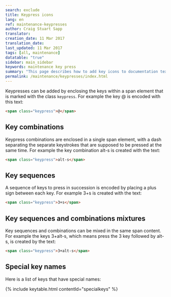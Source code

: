 ```yaml
---
search: exclude
title: Keypress icons
lang: en
ref: maintenance-keypresses
author: Craig Stuart Sapp
translator: 
creation_date: 11 Mar 2017
translation_date: 
last_updated: 11 Mar 2017
tags: [all, maintenance]
datatable: "true"
sidebar: main_sidebar
keywords: maintenance key press
summary: "This page describes how to add key icons to documentation text."
permalink: /maintenance/keypresses/index.html
---
```


Keypresses can be added by enclosing the keys within a span element that is
marked with the class `keypress`.  For example the key <span class="keypress">@</span>
is encoded with this text:

```html
<span class="keypress">@</span>
```

## Key combinations ##

Keypress combinations are enclosed in a single span element, with a dash separating
the separate keystrokes that are supposed to be pressed at the same time.  For example
the key combination <span class="keypress">alt-s</span> is created with the text:

```html
<span class="keypress">alt-s</span>
```

## Key sequences ##

A sequence of keys to press in succession is encoded by placing a plus sign between
each key.  For example <span class="keypress">3+s</span> is created with the text:

```html
<span class="keypress">3+s</span>
```

## Key sequences and combinations mixtures ##

Key sequences and combinations can be mixed in the same span content.  For example
the keys <span class="keypress">3+alt-s</span>, which means press the
<span class="keypress">3</span> key followed by <span class="keypress">alt-s</span>,
is created by the text:

```html
<span class="keypress">3+alt-s</span>
```

## Special key names ##

Here is a list of keys that have special names:

{% include keytable.html
	contentId="specialkeys"
%}

<script type="text/json" id="specialkeys">
{
	"tableColumns":
	[
		{ "data": "key",  "title": "Key" },
		{ "data": "text", "title": "Text"}
	],

	"categoryList":
	[
		{
			"categoryName": "special keys",
			"keyList": 
			[

				{
					"key": "<span class='keypress'>command</span>",
					"text": "<code>&lt;span class='keypress'&gt;command&lt;span&gt;</code>"
				},

				{
					"key": "<span class='keypress'>control</span>",
					"text": "<code>&lt;span class='keypress'&gt;control&lt;span&gt;</code>"
				},

				{
					"key": "<span class='keypress'>alt</span>",
					"text": "<code>&lt;span class='keypress'&gt;alt&lt;span&gt;</code>"
				},

				{
					"key": "<span class='keypress'>shift</span>",
					"text": "<code>&lt;span class='keypress'&gt;shift&lt;span&gt;</code>"
				},

				{
					"key": "<span class='keypress'>hash</span>",
					"text": "<code>&lt;span class='keypress'&gt;hash&lt;span&gt;</code>"
				},

				{
					"key": "<span class='keypress'>at</span>",
					"text": "<code>&lt;span class='keypress'&gt;at&lt;span&gt;</code>"
				},

				{
					"key": "<span class='keypress'>minus</span>",
					"text": "<code>&lt;span class='keypress'&gt;minus&lt;span&gt;</code>"
				},
			
				{
					"key": "<span class='keypress'>plus</span>",
					"text": "<code>&lt;span class='keypress'&gt;plus&lt;span&gt;</code>"
				},
			
				{
					"key": "<span class='keypress'>escape</span>",
					"text": "<code>&lt;span class='keypress'&gt;escape&lt;span&gt;</code>"
				},
			
				{
					"key": "<span class='keypress'>space</span>",
					"text": "<code>&lt;span class='keypress'&gt;space&lt;span&gt;</code>"
				},
			
				{
					"key": "<span class='keypress'>up</span>",
					"text": "<code>&lt;span class='keypress'&gt;up&lt;span&gt;</code>"
				},
			
				{
					"key": "<span class='keypress'>down</span>",
					"text": "<code>&lt;span class='keypress'&gt;down&lt;span&gt;</code>"
				},
			
				{
					"key": "<span class='keypress'>left</span>",
					"text": "<code>&lt;span class='keypress'&gt;left&lt;span&gt;</code>"
				},
			
				{
					"key": "<span class='keypress'>right</span>",
					"text": "<code>&lt;span class='keypress'&gt;right&lt;span&gt;</code>"
				}
			]
		}
	]
}
</script>



